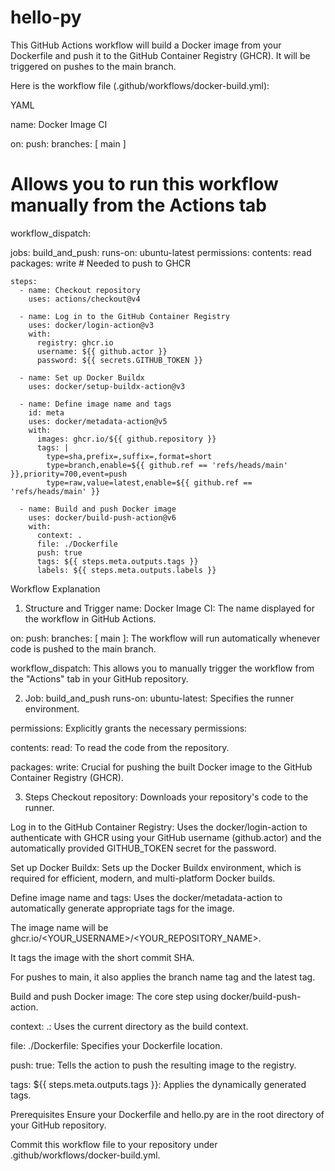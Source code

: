 # hello-py
This GitHub Actions workflow will build a Docker image from your Dockerfile and push it to the GitHub Container Registry (GHCR). It will be triggered on pushes to the main branch.

Here is the workflow file (.github/workflows/docker-build.yml):

YAML

name: Docker Image CI

on:
  push:
    branches: [ main ]
  # Allows you to run this workflow manually from the Actions tab
  workflow_dispatch:

jobs:
  build_and_push:
    runs-on: ubuntu-latest
    permissions:
      contents: read
      packages: write # Needed to push to GHCR

    steps:
      - name: Checkout repository
        uses: actions/checkout@v4

      - name: Log in to the GitHub Container Registry
        uses: docker/login-action@v3
        with:
          registry: ghcr.io
          username: ${{ github.actor }}
          password: ${{ secrets.GITHUB_TOKEN }}

      - name: Set up Docker Buildx
        uses: docker/setup-buildx-action@v3

      - name: Define image name and tags
        id: meta
        uses: docker/metadata-action@v5
        with:
          images: ghcr.io/${{ github.repository }}
          tags: |
            type=sha,prefix=,suffix=,format=short
            type=branch,enable=${{ github.ref == 'refs/heads/main' }},priority=700,event=push
            type=raw,value=latest,enable=${{ github.ref == 'refs/heads/main' }}

      - name: Build and push Docker image
        uses: docker/build-push-action@v6
        with:
          context: .
          file: ./Dockerfile
          push: true
          tags: ${{ steps.meta.outputs.tags }}
          labels: ${{ steps.meta.outputs.labels }}
Workflow Explanation
1. Structure and Trigger
name: Docker Image CI: The name displayed for the workflow in GitHub Actions.

on: push: branches: [ main ]: The workflow will run automatically whenever code is pushed to the main branch.

workflow_dispatch: This allows you to manually trigger the workflow from the "Actions" tab in your GitHub repository.

2. Job: build_and_push
runs-on: ubuntu-latest: Specifies the runner environment.

permissions: Explicitly grants the necessary permissions:

contents: read: To read the code from the repository.

packages: write: Crucial for pushing the built Docker image to the GitHub Container Registry (GHCR).

3. Steps
Checkout repository: Downloads your repository's code to the runner.

Log in to the GitHub Container Registry: Uses the docker/login-action to authenticate with GHCR using your GitHub username (github.actor) and the automatically provided GITHUB_TOKEN secret for the password.

Set up Docker Buildx: Sets up the Docker Buildx environment, which is required for efficient, modern, and multi-platform Docker builds.

Define image name and tags: Uses the docker/metadata-action to automatically generate appropriate tags for the image.

The image name will be ghcr.io/<YOUR_USERNAME>/<YOUR_REPOSITORY_NAME>.

It tags the image with the short commit SHA.

For pushes to main, it also applies the branch name tag and the latest tag.

Build and push Docker image: The core step using docker/build-push-action.

context: .: Uses the current directory as the build context.

file: ./Dockerfile: Specifies your Dockerfile location.

push: true: Tells the action to push the resulting image to the registry.

tags: ${{ steps.meta.outputs.tags }}: Applies the dynamically generated tags.

Prerequisites
Ensure your Dockerfile and hello.py are in the root directory of your GitHub repository.

Commit this workflow file to your repository under .github/workflows/docker-build.yml.
